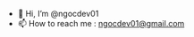 - 👋 Hi, I’m @ngocdev01
- 📫 How to reach me : ngocdev01@gmail.com

<!---
ngocdev01/ngocdev01 is a ✨ special ✨ repository because its `README.md` (this file) appears on your GitHub profile.
You can click the Preview link to take a look at your changes.
--->
